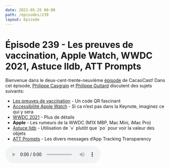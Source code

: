 ```yaml
---
date: 2021-05-25 00:00
path: /episodes/239
layout: Episode
---
```

# Épisode 239 - Les preuves de vaccination, Apple Watch, WWDC 2021, Astuce lldb, ATT Prompts
<p>Bienvenue dans le deux-cent-trente-neuvi&egrave;me&nbsp;<a href="https://cacaocast.com/media/cacaocast_239.mp3" title="CacaoCast Episode 239">épisode</a> de CacaoCast! Dans cet épisode, <a href="http://www.twitter.com/philippec" title="Philippe Casgrain sur Twitter">Philippe Casgrain</a> et <a href="http://www.twitter.com/cacaocast" title="Philippe Guitard sur Twitter">Philippe Guitard</a> discutent des sujets suivants:</p>
<ul>
<li><a href="https://mikkel.ca/blog/digging-into-quebecs-proof-of-vaccination/" title="Les preuves de vaccination">Les preuves de vaccination</a> - Un code QR fascinant</li>
<li><a href="https://www.apple.com/newsroom/2021/05/apple-previews-powerful-software-updates-designed-for-people-with-disabilities/" title="Accessibilité Apple Watch">Accessibilité Apple Watch</a> - Si ca n’est pas dans la Keynote, imaginez ce qui y sera</li>
<li><a href="https://www.apple.com/newsroom/2021/05/apples-worldwide-developers-conference-kicks-off-june-7/" title="WWDC 2021">WWDC 2021</a> - Plus de détails</li>
<li><b>Apple</b> - Les rumeurs de la WWDC (M1X MBP, Mac Mini, iMac Pro)</li>
<li><a href="https://twitter.com/merowing_/status/1392389928844156928" title="Astuce lldb">Astuce lldb</a> - Utilisation de `v` plutôt que `po` pour voir la valeur des objets</li>
<li><a href="https://www.attprompts.com" title="ATT Prompts">ATT Prompts</a> - Les divers messages d’App Tracking Transparency</li>
</ul>
<p><audio controls><source src="https://cacaocast.com/media/cacaocast_239.mp3" type="audio/mpeg"><source src="https://cacaocast.com/media/cacaocast_239.mp3" type="audio/mp4">Votre navigateur ne supporte pas l'élément audio / Your browser does not support the audio element.</audio></p>
